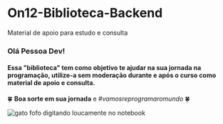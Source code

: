 # On12-Biblioteca-Backend
Material de apoio para estudo e consulta

### Olá Pessoa Dev! 

#### Essa "biblioteca" tem como objetivo te ajudar na sua jornada na programação, utilize-a sem moderação durante e após o curso como material de apoio e consulta. 

🍀 **Boa sorte em sua jornada** e *#vamosreprogramaromundo* 🍀

![gato fofo digitando loucamente no notebook ](https://media.giphy.com/media/LmNwrBhejkK9EFP504/giphy.gif)

